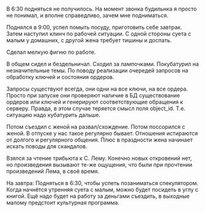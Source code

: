 В 6:30 подняться не получилось. На момент звонка будильнка я просто не понимал, и вполне справедливо, зачем мне подниматься.

Поднялся в 9:00, успел помыть посуду, приготовить себе завтрак. Затем наступил клинч по рабочей ситуации. С одной стороны суета с малым у домашних, с другой жена требует тишины и доспать.

Сделал мелкую фигню по работе.

В общем сидел и бездельничал.
Сходил за лампочками. Покубатурил на незначительные темы. По поводу реализации очередей запросов на обработку ключей и состояния ордеров.

Запросы существуют всегда, они одни на все ключи, на все ордера. Просто при запуске они проверяют наличие в БД существование ордеров или ключей и генерируют соответствующие обращения к серверу.
Правда, в этом случае теряется смысл поля object_id. Т.е. ситуацию надо кубатурить дальше.

Потом съездил с женой на развал/схождение.
Потом поссорился с женой. В отпуске у нас такое регулярно бывает. Отношения истираются от долгого и регулярного общения. Плюс в праздности жена начинает искать поводы для скандалов.

Взялся за чтение трибьюта к С. Лему.
Конечно новых откровений нет, но произведения вызывают те-же ощущения, что были при прочтении произведений Лема, в своё время.

На завтра:
Подняться в 6:30, чтобы успеть позаниматься спекулятором.
Когда начнётся утренняя суета с малым, можно будет посидеть в углу с книгой.
Ещё надо будет на работу за деньгами съездить, в выходные малому предстоит культурная программа.